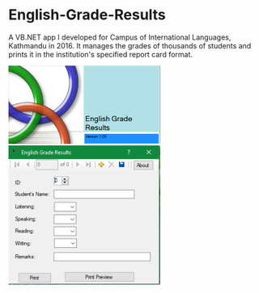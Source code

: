 # English-Grade-Results
A VB.NET app I developed for Campus of International Languages, Kathmandu in 2016. It manages the grades of thousands of students and prints it in the institution's specified report card format.

<img src="img1.PNG" width="300">      <img src="img2.PNG" width="300">
